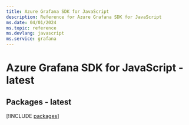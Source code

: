 ```yaml
---
title: Azure Grafana SDK for JavaScript
description: Reference for Azure Grafana SDK for JavaScript
ms.date: 04/01/2024
ms.topic: reference
ms.devlang: javascript
ms.service: grafana
---
```

# Azure Grafana SDK for JavaScript - latest
## Packages - latest
[!INCLUDE [packages](grafana-index.md)]